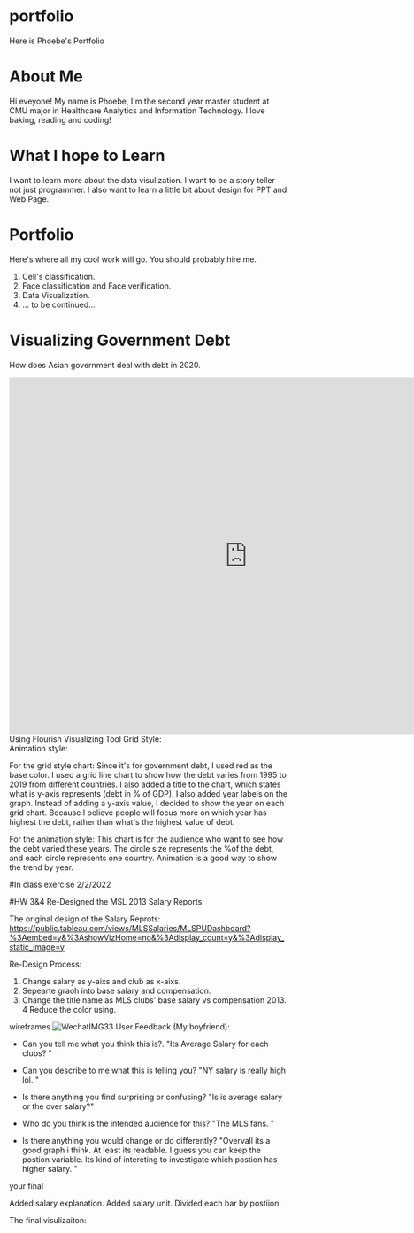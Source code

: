 # portfolio
Here is Phoebe's Portfolio

# About Me

Hi eveyone! My name is Phoebe, I'm the second year master student at CMU major in Healthcare Analytics and Information Technology. I love baking, reading and coding! 

# What I hope to Learn

I want to learn more about the data visulization. I want to be a story teller not just programmer. I also want to learn a little bit about design for PPT and Web Page. 

# Portfolio

Here's where all my cool work will go. You should probably hire me. 
1. Cell's classification. 
2. Face classification and Face verification. 
3. Data Visualization. 
4. ... to be continued...

# Visualizing Government Debt
How does Asian government deal with debt in 2020.
<iframe src="https://data.oecd.org/chart/6Bmi" width="860" height="645" style="border: 0" mozallowfullscreen="true" webkitallowfullscreen="true" allowfullscreen="true"><a href="https://data.oecd.org/chart/6Bmi" target="_blank">OECD Chart: General government debt, Total, % of GDP, 2020</a></iframe>
Using Flourish Visualizing Tool
Grid Style:
<div class="flourish-embed flourish-chart" data-src="visualisation/8567284"><script src="https://public.flourish.studio/resources/embed.js"></script></div>
Animation style:
<div class="flourish-embed flourish-scatter" data-src="visualisation/8567575"><script src="https://public.flourish.studio/resources/embed.js"></script></div>

For the grid style chart: 
Since it's for government debt, I used red as the base color. I used a grid line chart to show how the debt varies from 1995 to 2019 from different countries. I also added a title to the chart, which states what is y-axis represents (debt in % of GDP). I also added year labels on the graph. Instead of adding a y-axis value, I decided to show the year on each grid chart. Because I believe people will focus more on which year has highest the debt, rather than what's the highest value of debt. 

For the animation style: 
This chart is for the audience who want to see how the debt varied these years. The circle size represents the %of the debt, and each circle represents one country. Animation is a good way to show the trend by year. 

#In class exercise 2/2/2022

<div class='tableauPlaceholder' id='viz1643830900910' style='position: relative'><object class='tableauViz'  style='display:none;'><param name='host_url' value='https%3A%2F%2Fpublic.tableau.com%2F' /> <param name='embed_code_version' value='3' /> <param name='site_root' value='' /><param name='name' value='Book1_16438308784440&#47;TrustInnewsorganizations_Circle_view' /><param name='tabs' value='no' /><param name='toolbar' value='yes' /><param name='animate_transition' value='yes' /><param name='display_static_image' value='yes' /><param name='display_spinner' value='yes' /><param name='display_overlay' value='yes' /><param name='display_count' value='yes' /><param name='language' value='en-US' /><param name='filter' value='publish=yes' /></object></div>                
<script type='text/javascript'>                    
  var divElement = document.getElementById('viz1643830900910');                    
  var vizElement = divElement.getElementsByTagName('object')[0];                    
  vizElement.style.width='100%';vizElement.style.height=(divElement.offsetWidth*0.75)+'px';                    
  var scriptElement = document.createElement('script');                    
  scriptElement.src = 'https://public.tableau.com/javascripts/api/viz_v1.js';                    
  vizElement.parentNode.insertBefore(scriptElement, vizElement);                
</script>



#HW 3&4 Re-Designed the MSL 2013 Salary Reports. 

The original design of the Salary Reprots: https://public.tableau.com/views/MLSSalaries/MLSPUDashboard?%3Aembed=y&%3AshowVizHome=no&%3Adisplay_count=y&%3Adisplay_static_image=y

Re-Design Process: 

1. Change salary as y-aixs and club as x-aixs. 
2. Sepearte graoh into base salary and compensation. 
3. Change the title name as MLS clubs' base salary vs compensation 2013. 
4 Reduce the color using. 

wireframes
![WechatIMG33](https://user-images.githubusercontent.com/74167244/152413621-f3f2c384-0c2d-49e3-9231-80320bec2203.jpeg)
User Feedback (My boyfriend):

- Can you tell me what you think this is?. "Its Average Salary for each clubs? "

- Can you describe to me what this is telling you? "NY salary is really high lol. "

- Is there anything you find surprising or confusing? "Is is average salary or the over salary?"

- Who do you think is the intended audience for this? "The MLS fans. "

- Is there anything you would change or do differently? "Overvall its a good graph i think. At least its readable. I guess you can keep the postion variable. Its kind of intereting to investigate which postion has higher salary.  "

your final

Added salary explanation. Added salary unit. Divided each bar by postiion. 

The final visulizaiton:

<div class='tableauPlaceholder' id='viz1643914890421' style='position: relative'><object class='tableauViz'  style='display:none;'><param name='host_url' value='https%3A%2F%2Fpublic.tableau.com%2F' /> <param name='embed_code_version' value='3' /> <param name='site_root' value='' /><param name='name' value='2013MSLClubsBaseSalaryVS_Compensation&#47;2013MSLClubsBaseSalaryVS_Compensation' /><param name='tabs' value='no' /><param name='toolbar' value='yes' /><param name='animate_transition' value='yes' /><param name='display_static_image' value='yes' /><param name='display_spinner' value='yes' /><param name='display_overlay' value='yes' /><param name='display_count' value='yes' /><param name='language' value='en-US' /><param name='filter' value='publish=yes' /></object></div>                <script type='text/javascript'>                    
  var divElement = document.getElementById('viz1643914890421');                    
  var vizElement = divElement.getElementsByTagName('object')[0];                    
  vizElement.style.width='100%';vizElement.style.height=(divElement.offsetWidth*0.75)+'px';                    
  var scriptElement = document.createElement('script');                    
  scriptElement.src = 'https://public.tableau.com/javascripts/api/viz_v1.js';                    
  vizElement.parentNode.insertBefore(scriptElement, vizElement);                
</script>
